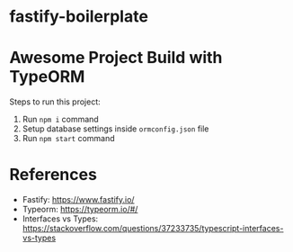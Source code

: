 # fastify-boilerplate

# Awesome Project Build with TypeORM

Steps to run this project:

1. Run `npm i` command
2. Setup database settings inside `ormconfig.json` file
3. Run `npm start` command

# References
- Fastify: https://www.fastify.io/
- Typeorm: https://typeorm.io/#/
- Interfaces vs Types: https://stackoverflow.com/questions/37233735/typescript-interfaces-vs-types